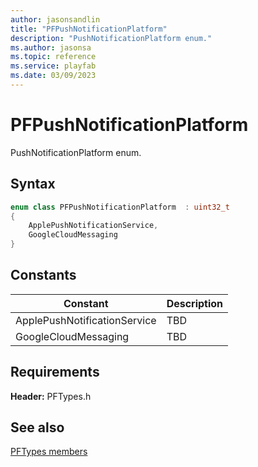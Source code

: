 ```yaml
---
author: jasonsandlin
title: "PFPushNotificationPlatform"
description: "PushNotificationPlatform enum."
ms.author: jasonsa
ms.topic: reference
ms.service: playfab
ms.date: 03/09/2023
---
```


# PFPushNotificationPlatform  

PushNotificationPlatform enum.    

## Syntax  
  
```cpp
enum class PFPushNotificationPlatform  : uint32_t  
{  
    ApplePushNotificationService,  
    GoogleCloudMessaging  
}  
```  
  
## Constants  
  
| Constant | Description |
| --- | --- |
| ApplePushNotificationService | TBD   |  
| GoogleCloudMessaging | TBD   |  
  
  
## Requirements  
  
**Header:** PFTypes.h
  
## See also  
[PFTypes members](../pftypes_members.md)  

  
  
